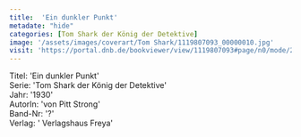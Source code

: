 ```yaml
---
title:  'Ein dunkler Punkt'
metadate: "hide"
categories: [Tom Shark der König der Detektive]
image: '/assets/images/coverart/Tom Shark/1119807093_00000010.jpg'
visit: 'https://portal.dnb.de/bookviewer/view/1119807093#page/n0/mode/2up'
---
```

Titel: 'Ein dunkler Punkt' <br>
Serie: 'Tom Shark der König der Detektive' <br>
Jahr: '1930' <br>
AutorIn: 'von Pitt Strong' <br>
Band-Nr: '?' <br>
Verlag: ' Verlagshaus Freya'